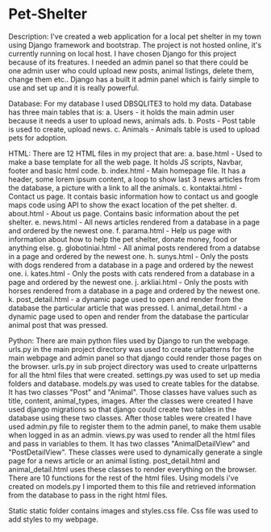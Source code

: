 # Pet-Shelter
Description:
I've created a web application for a local pet shelter in my town using Django framework and bootstrap. The project is not hosted online, it's currently running on local host. I have chosen Django for this project because of its freatures. I needed an admin panel so that there could be one admin user who could upload new posts, animal listings, delete them, change them etc.. Django has a built it admin panel which is fairly simple to use and set up and it is really powerful.

Database: For my database I used DBSQLITE3 to hold my data. Database has three main tables that is: a. Users - it holds the main admin user because it needs a user to upload news, animals ads. b. Posts - Post table is used to create, upload news. c. Animals - Animals table is used to upload pets for adoption.

HTML: There are 12 HTML files in my project that are: a. base.html - Used to make a base template for all the web page. It holds JS scripts, Navbar, footer and basic html code. b. index.html - Main homepage file. It has a header, some lorem ipsum content, a loop to show last 3 news articles from the database, a picture with a link to all the animals. c. kontaktai.html - Contact us page. It contais basic information how to contact us and google maps code using API to show the exact location of the pet shelter. d. about.html - About us page. Contains basic information about the pet shelter. e. news.html - All news articles rendered from a database in a page and ordered by the newest one. f. parama.html - Help us page with information about how to help the pet shelter, donate money, food or anything else. g. globotiniai.html - All animal posts rendered from a databse in a page and ordered by the newest one. h. sunys.html - Only the posts with dogs rendered from a database in a page and ordered by the newest one. i. kates.html - Only the posts with cats rendered from a database in a page and ordered by the newest one. j. arkliai.html - Only the posts with horses rendered from a database in a page and ordered by the newest one. k. post_detail.html - a dynamic page used to open and render from the database the particular article that was pressed. l. animal_detail.html - a dynamic page used to open and render from the database the particular animal post that was pressed.

Python: There are main python files used by Django to run the webpage. urls.py in the main project directory was used to create urlpatterns for the main webpage and admin panel so that django could render those pages on the browser. urls.py in sub project directory was used to create urlpatterns for all the html files that were created. settings.py was used to set up media folders and database. models.py was used to create tables for the databse. It has two classes "Post" and "Animal". Those classes have values such as title, content, animal_types, images. After the classes were created I have used django migrations so that django could create two tables in the database using these two classes. After those tables were created I have used admin.py file to register them to the admin panel, to make them usable when logged in as an admin. views.py was used to render all the html files and pass in variables to them. It has two classes "AnimalDetailView" and "PostDetailView". These classes were used to dynamically generate a single page for a news article or an animal listing. post_detail.html and animal_detail.html uses these classes to render everything on the browser. There are 10 functions for the rest of the html files. Using models i've created on models.py I imported them to this file and retrieved information from the database to pass in the right html files.

Static static folder contains images and styles.css file. Css file was used to add styles to my webpage.
